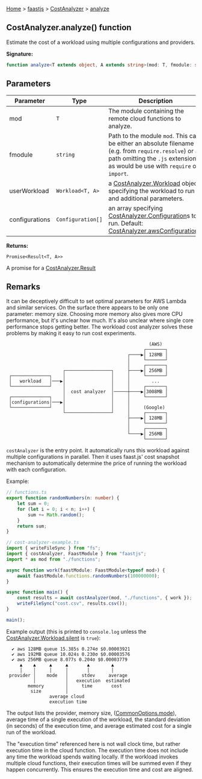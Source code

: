 [Home](./index) &gt; [faastjs](./faastjs.md) &gt; [CostAnalyzer](./faastjs.costanalyzer.md) &gt; [analyze](./faastjs.costanalyzer.analyze.md)

## CostAnalyzer.analyze() function

Estimate the cost of a workload using multiple configurations and providers.

<b>Signature:</b>

```typescript
function analyze<T extends object, A extends string>(mod: T, fmodule: string, userWorkload: Workload<T, A>, configurations?: Configuration[]): Promise<Result<T, A>>;
```

## Parameters

|  Parameter | Type | Description |
|  --- | --- | --- |
|  mod | `T` | The module containing the remote cloud functions to analyze. |
|  fmodule | `string` | Path to the module `mod`<!-- -->. This can be either an absolute filename (e.g. from `require.resolve`<!-- -->) or a path omitting the `.js` extension as would be use with `require` or `import`<!-- -->. |
|  userWorkload | `Workload<T, A>` | a [CostAnalyzer.Workload](./faastjs.costanalyzer.workload.md) object specifying the workload to run and additional parameters. |
|  configurations | `Configuration[]` | an array specifying [CostAnalyzer.Configuration](./faastjs.costanalyzer.configuration.md)<!-- -->s to run. Default: [CostAnalyzer.awsConfigurations](./faastjs.costanalyzer.awsconfigurations.md)<!-- -->. |

<b>Returns:</b>

`Promise<Result<T, A>>`

A promise for a [CostAnalyzer.Result](./faastjs.costanalyzer.result.md)

## Remarks

It can be deceptively difficult to set optimal parameters for AWS Lambda and similar services. On the surface there appears to be only one parameter: memory size. Choosing more memory also gives more CPU performance, but it's unclear how much. It's also unclear where single core performance stops getting better. The workload cost analyzer solves these problems by making it easy to run cost experiments.

```
                                                     (AWS)
                                                   ┌───────┐
                                             ┌────▶│ 128MB │
                                             │     └───────┘
                                             │     ┌───────┐
                     ┌─────────────────┐     ├────▶│ 256MB │
 ┌──────────────┐    │                 │     │     └───────┘
 │   workload   │───▶│                 │     │        ...
 └──────────────┘    │                 │     │     ┌───────┐
                     │  cost analyzer  │─────┼────▶│3008MB │
 ┌──────────────┐    │                 │     │     └───────┘
 │configurations│───▶│                 │     │
 └──────────────┘    │                 │     │     (Google)
                     └─────────────────┘     │     ┌───────┐
                                             ├────▶│ 128MB │
                                             │     └───────┘
                                             │     ┌───────┐
                                             └────▶│ 256MB │
                                                   └───────┘

```
`costAnalyzer` is the entry point. It automatically runs this workload against multiple configurations in parallel. Then it uses faast.js' cost snapshot mechanism to automatically determine the price of running the workload with each configuration.

Example:

```typescript
// functions.ts
export function randomNumbers(n: number) {
    let sum = 0;
    for (let i = 0; i < n; i++) {
        sum += Math.random();
    }
    return sum;
}

// cost-analyzer-example.ts
import { writeFileSync } from "fs";
import { costAnalyzer, FaastModule } from "faastjs";
import * as mod from "./functions";

async function work(faastModule: FaastModule<typeof mod>) {
    await faastModule.functions.randomNumbers(100000000);
}

async function main() {
    const results = await costAnalyzer(mod, "./functions", { work });
    writeFileSync("cost.csv", results.csv());
}

main();

```
Example output (this is printed to `console.log` unless the [CostAnalyzer.Workload.silent](./faastjs.costanalyzer.workload.silent.md) is `true`<!-- -->):

```
  ✔ aws 128MB queue 15.385s 0.274σ $0.00003921
  ✔ aws 192MB queue 10.024s 0.230σ $0.00003576
  ✔ aws 256MB queue 8.077s 0.204σ $0.00003779
     ▲    ▲     ▲     ▲       ▲        ▲
     │    │     │     │       │        │
 provider │    mode   │     stdev     average
          │           │   execution  estimated
        memory        │     time       cost
         size         │
                average cloud
                execution time

```
The output lists the provider, memory size, ([CommonOptions.mode](./faastjs.commonoptions.mode.md)<!-- -->), average time of a single execution of the workload, the standard deviation (in seconds) of the execution time, and average estimated cost for a single run of the workload.

The "execution time" referenced here is not wall clock time, but rather execution time in the cloud function. The execution time does not include any time the workload spends waiting locally. If the workload invokes multiple cloud functions, their execution times will be summed even if they happen concurrently. This ensures the execution time and cost are aligned.

